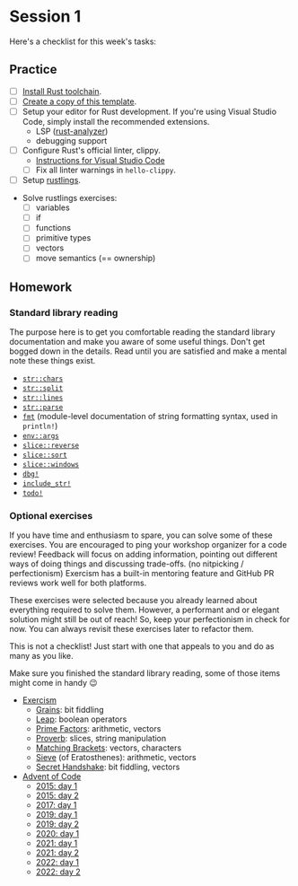# Session 1

Here's a checklist for this week's tasks:

## Practice

- [ ] [Install Rust toolchain][install-rust].
- [ ] [Create a copy of this template][repo-template].
- [ ] Setup your editor for Rust development.
      If you're using Visual Studio Code, simply install the recommended extensions.
  - LSP ([rust-analyzer])
  - debugging support
- [ ] Configure Rust's official linter, clippy.
  - [Instructions for Visual Studio Code][vscode-clippy]
  - [ ] Fix all linter warnings in `hello-clippy`.
- [ ] Setup [rustlings].
- Solve rustlings exercises:
  - [ ] variables
  - [ ] if
  - [ ] functions
  - [ ] primitive types
  - [ ] vectors
  - [ ] move semantics (== ownership)

## Homework

### Standard library reading

The purpose here is to get you comfortable reading the standard library documentation and make you aware of some useful things.
Don't get bogged down in the details.
Read until you are satisfied and make a mental note these things exist.

- [`str::chars`](https://doc.rust-lang.org/stable/std/primitive.str.html#method.chars)
- [`str::split`](https://doc.rust-lang.org/stable/std/primitive.str.html#method.split)
- [`str::lines`](https://doc.rust-lang.org/stable/std/primitive.str.html#method.lines)
- [`str::parse`](https://doc.rust-lang.org/stable/std/primitive.str.html#method.parse)
- [`fmt`](https://doc.rust-lang.org/stable/std/fmt/index.html) (module-level documentation of string formatting syntax, used in `println!`)
- [`env::args`](https://doc.rust-lang.org/stable/std/env/fn.args.html)
- [`slice::reverse`](https://doc.rust-lang.org/stable/std/primitive.slice.html#method.reverse)
- [`slice::sort`](https://doc.rust-lang.org/stable/std/primitive.slice.html#method.sort)
- [`slice::windows`](https://doc.rust-lang.org/stable/std/primitive.slice.html#method.windows)
- [`dbg!`](https://doc.rust-lang.org/stable/std/macro.dbg.html)
- [`include_str!`](https://doc.rust-lang.org/stable/std/macro.include_str.html)
- [`todo!`](https://doc.rust-lang.org/stable/std/macro.todo.html)

### Optional exercises

If you have time and enthusiasm to spare, you can solve some of these exercises.
You are encouraged to ping your workshop organizer for a code review!
Feedback will focus on adding information, pointing out different ways of doing things and discussing trade-offs. (no nitpicking / perfectionism)
Exercism has a built-in mentoring feature and GitHub PR reviews work well for both platforms.

These exercises were selected because you already learned about everything required to solve them.
However, a performant and or elegant solution might still be out of reach!
So, keep your perfectionism in check for now.
You can always revisit these exercises later to refactor them.

This is not a checklist!
Just start with one that appeals to you and do as many as you like.

Make sure you finished the standard library reading, some of those items might come in handy 😉

- [Exercism]
  - [Grains](https://exercism.org/tracks/rust/exercises/leap): bit fiddling
  - [Leap](https://exercism.org/tracks/rust/exercises/leap): boolean operators
  - [Prime Factors](https://exercism.org/tracks/rust/exercises/nth-prime): arithmetic, vectors
  - [Proverb](https://exercism.org/tracks/rust/exercises/proverb): slices, string manipulation
  - [Matching Brackets](https://exercism.org/tracks/rust/exercises/matching-brackets): vectors, characters
  - [Sieve](https://exercism.org/tracks/rust/exercises/sieve) (of Eratosthenes): arithmetic, vectors
  - [Secret Handshake](https://exercism.org/tracks/rust/exercises/secret-handshake): bit fiddling, vectors
- [Advent of Code]
  - [2015: day 1](https://adventofcode.com/2015/day/1)
  - [2015: day 2](https://adventofcode.com/2015/day/2)
  - [2017: day 1](https://adventofcode.com/2017/day/1)
  - [2019: day 1](https://adventofcode.com/2019/day/1)
  - [2019: day 2](https://adventofcode.com/2019/day/2)
  - [2020: day 1](https://adventofcode.com/2020/day/1)
  - [2021: day 1](https://adventofcode.com/2021/day/1)
  - [2021: day 2](https://adventofcode.com/2021/day/2)
  - [2022: day 1](https://adventofcode.com/2022/day/1)
  - [2022: day 2](https://adventofcode.com/2022/day/2)

[install-rust]: https://www.rust-lang.org/tools/install
[repo-template]: https://github.com/senekor/rust-workshop
[rust-analyzer]: https://rust-analyzer.github.io/
[vscode-clippy]: https://code.visualstudio.com/docs/languages/rust#_linting
[rustlings]: https://github.com/rust-lang/rustlings
[Exercism]: https://exercism.org/tracks/rust
[Advent of Code]: https://adventofcode.com
